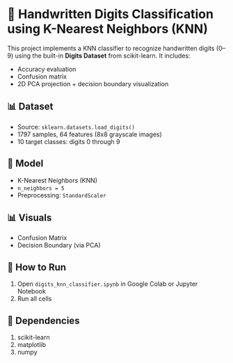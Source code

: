 # 🔢 Handwritten Digits Classification using K-Nearest Neighbors (KNN)

This project implements a KNN classifier to recognize handwritten digits (0–9) using the built-in **Digits Dataset** from scikit-learn. It includes:

- Accuracy evaluation
- Confusion matrix
- 2D PCA projection + decision boundary visualization

## 📊 Dataset

- Source: `sklearn.datasets.load_digits()`
- 1797 samples, 64 features (8x8 grayscale images)
- 10 target classes: digits 0 through 9

## 🧠 Model

- K-Nearest Neighbors (KNN)
- `n_neighbors = 5`
- Preprocessing: `StandardScaler`

## 📊 Visuals

- Confusion Matrix
- Decision Boundary (via PCA)

## 🚀 How to Run

1. Open `digits_knn_classifier.ipynb` in Google Colab or Jupyter Notebook
2. Run all cells

## 🔧 Dependencies
1. scikit-learn
2. matplotlib
3. numpy


